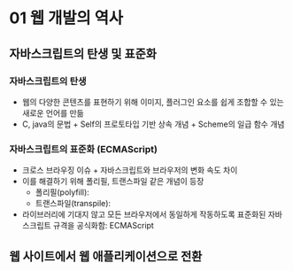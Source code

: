 # 01 웹 개발의 역사
## 자바스크립트의 탄생 및 표준화
### 자바스크립트의 탄생
- 웹의 다양한 콘텐츠를 표현하기 위해 이미지, 플러그인 요소를 쉽게 조합할 수 있는 새로운 언어를 만듦
- C, java의 문법 + Self의 프로토타입 기반 상속 개념 + Scheme의 일급 함수 개념
### 자바스크립트의 표준화 (ECMAScript)
- 크로스 브라우징 이슈 + 자바스크립트와 브라우저의 변화 속도 차이
- 이를 해결하기 위해 폴리필, 트랜스파일 같은 개념이 등장
	- 폴리필(polyfill): 
	- 트랜스파일(transpile):
- 라이브러리에 기대지 않고 모든 브라우저에서 동일하게 작동하도록 표준화된 자바스크립트 규격을 공식화함: ECMAScript

## 웹 사이트에서 웹 애플리케이션으로 전환
